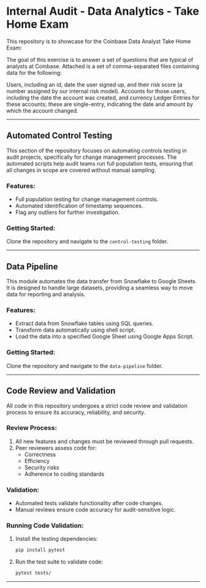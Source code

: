 # Internal Audit - Data Analytics - Take Home Exam

This repository is to showcase for the Coinbase Data Analyst Take Home Exam:

The goal of this exercise is to answer a set of questions that are typical of analysts at Coinbase.
Attached is a set of comma-separated files containing data for the following:

Users, including an id, date the user signed up, and their risk score (a number assigned by our internal risk model).
Accounts for those users, including the date the account was created, and currency
Ledger Entries for these accounts; these are single-entry, indicating the date and amount by which the account changed.


---

## Automated Control Testing

This section of the repository focuses on automating controls testing in audit projects, specifically for change management processes. The automated scripts help audit teams run full population tests, ensuring that all changes in scope are covered without manual sampling.

### Features:
- Full population testing for change management controls.
- Automated identification of timestamp sequences.
- Flag any outliers for further investigation.
  
### Getting Started:
Clone the repository and navigate to the `control-testing` folder.

---

## Data Pipeline

This module automates the data transfer from Snowflake to Google Sheets. It is designed to handle large datasets, providing a seamless way to move data for reporting and analysis.

### Features:
- Extract data from Snowflake tables using SQL queries.
- Transform data automatically using shell script.
- Load the data into a specified Google Sheet using Google Apps Script.

### Getting Started:
Clone the repository and navigate to the `data-pipeline` folder.

---

## Code Review and Validation

All code in this repository undergoes a strict code review and validation process to ensure its accuracy, reliability, and security.

### Review Process:
1. All new features and changes must be reviewed through pull requests.
2. Peer reviewers assess code for:
   - Correctness
   - Efficiency
   - Security risks
   - Adherence to coding standards

### Validation:
- Automated tests validate functionality after code changes.
- Manual reviews ensure code accuracy for audit-sensitive logic.

### Running Code Validation:
1. Install the testing dependencies:

    ```bash
    pip install pytest
    ```

2. Run the test suite to validate code:

    ```bash
    pytest tests/
    ```

---
